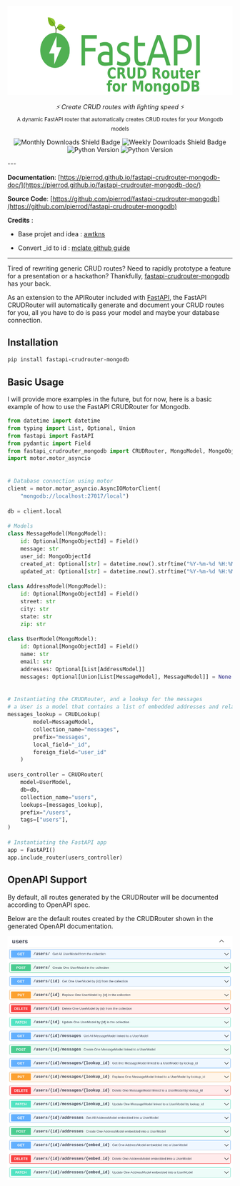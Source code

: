 <p align="center">
  <img src="./docs/assets/img/logo-long-color.png" height="200" />
</p>
<p align="center">
  <em>⚡ Create CRUD routes with lighting speed</em> ⚡</br>
  <sub>A dynamic FastAPI router that automatically creates CRUD routes for your Mongodb models</sub>
</p>

<div align="center">

![Monthly Downloads Shield Badge](https://img.shields.io/pypi/dm/fastapi-crudrouter-mongodb?color=50b052&style=for-the-badge) ![Weekly Downloads Shield Badge](https://img.shields.io/pypi/dw/fastapi-crudrouter-mongodb?color=50b052&style=for-the-badge) ![Python Version](https://img.shields.io/pypi/v/fastapi-crudrouter-mongodb?color=50b052&style=for-the-badge) ![Python Version](https://img.shields.io/pypi/pyversions/fastapi-crudrouter-mongodb?color=3776AB&style=for-the-badge&logo=python&logoColor=white)

</div>
---

**Documentation**: [https://pierrod.github.io/fastapi-crudrouter-mongodb-doc/](https://pierrod.github.io/fastapi-crudrouter-mongodb-doc/)

**Source Code**: [https://github.com/pierrod/fastapi-crudrouter-mongodb](https://github.com/pierrod/fastapi-crudrouter-mongodb)

**Credits** :

- Base projet and idea : [awtkns](https://github.com/awtkns/fastapi-crudrouter)

- Convert \_id to id : [mclate github guide](https://github.com/tiangolo/fastapi/issues/1515)

---

Tired of rewriting generic CRUD routes? Need to rapidly prototype a feature for a presentation
or a hackathon? Thankfully, [fastapi-crudrouter-mongodb](https://pierrod.github.io/fastapi-crudrouter-mongodb-doc/) has your back.

As an extension to the APIRouter included with [FastAPI](https://fastapi.tiangolo.com/), the FastAPI CRUDRouter will automatically
generate and document your CRUD routes for you, all you have to do is pass your model and maybe your database connection.

## Installation

```bash
pip install fastapi-crudrouter-mongodb
```

## Basic Usage

I will provide more examples in the future, but for now, here is a basic example of how to use the FastAPI CRUDRouter for Mongodb.

```python
from datetime import datetime
from typing import List, Optional, Union
from fastapi import FastAPI
from pydantic import Field
from fastapi_crudrouter_mongodb import CRUDRouter, MongoModel, MongoObjectId, CRUDLookup
import motor.motor_asyncio


# Database connection using motor
client = motor.motor_asyncio.AsyncIOMotorClient(
    "mongodb://localhost:27017/local")

db = client.local

# Models
class MessageModel(MongoModel):
    id: Optional[MongoObjectId] = Field()
    message: str
    user_id: MongoObjectId
    created_at: Optional[str] = datetime.now().strftime("%Y-%m-%d %H:%M:%S")
    updated_at: Optional[str] = datetime.now().strftime("%Y-%m-%d %H:%M:%S")

class AddressModel(MongoModel):
    id: Optional[MongoObjectId] = Field()
    street: str
    city: str
    state: str
    zip: str

class UserModel(MongoModel):
    id: Optional[MongoObjectId] = Field()
    name: str
    email: str
    addresses: Optional[List[AddressModel]]
    messages: Optional[Union[List[MessageModel], MessageModel]] = None


# Instantiating the CRUDRouter, and a lookup for the messages
# a User is a model that contains a list of embedded addresses and related to multiple messages
messages_lookup = CRUDLookup(
        model=MessageModel,
        collection_name="messages",
        prefix="messages",
        local_field="_id",
        foreign_field="user_id"
    )

users_controller = CRUDRouter(
    model=UserModel,
    db=db,
    collection_name="users",
    lookups=[messages_lookup],
    prefix="/users",
    tags=["users"],
)

# Instantiating the FastAPI app
app = FastAPI()
app.include_router(users_controller)
```

## OpenAPI Support

By default, all routes generated by the CRUDRouter will be documented according to OpenAPI spec.

Below are the default routes created by the CRUDRouter shown in the generated OpenAPI documentation.

![CRUDRouter full OpenAPI image](./docs/assets/img/crud-router-full.png)
